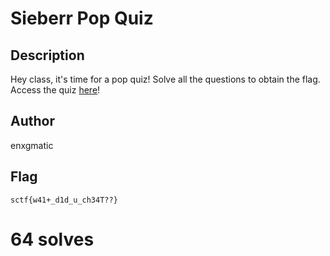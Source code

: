 # Sieberr Pop Quiz

## Description

Hey class, it's time for a pop quiz! Solve all the questions to obtain the flag. Access the quiz [here](https://docs.google.com/forms/d/e/1FAIpQLSew22pnKvj8PHo_vnhzqiKvHzPTVsRgfuiXSWGddfyT1QfdvA/viewform)!

## Author

enxgmatic

## Flag

`sctf{w41+_d1d_u_ch34T??}`

# 64 solves
